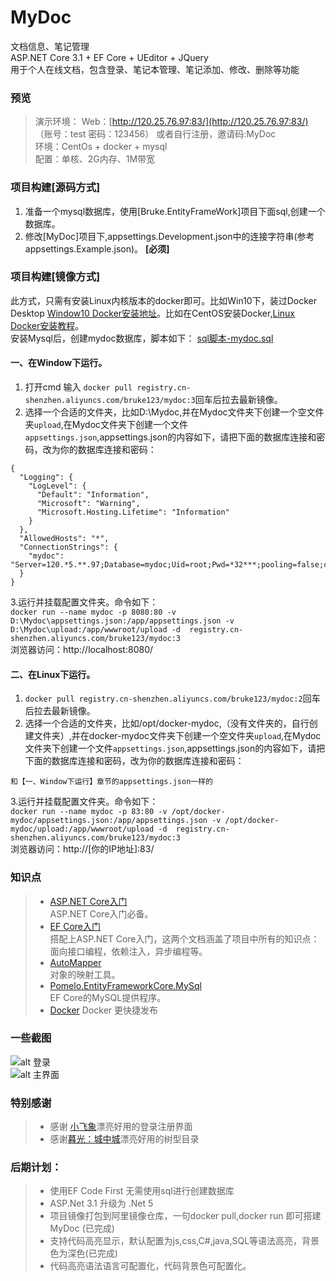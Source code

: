 

# MyDoc
文档信息、笔记管理  
ASP.NET Core 3.1 + EF Core + UEditor + JQuery  
用于个人在线文档，包含登录、笔记本管理、笔记添加、修改、删除等功能  

### 预览
> 演示环境：
  Web：[http://120.25.76.97:83/](http://120.25.76.97:83/) （账号：test 密码：123456）  或者自行注册，邀请码:MyDoc  
  环境：CentOs + docker + mysql  
  配置：单核、2G内存、1M带宽  
  

### 项目构建[源码方式]
1. 准备一个mysql数据库，使用[Bruke.EntityFrameWork]项目下面sql,创建一个数据库。
2. 修改[MyDoc]项目下,appsettings.Development.json中的连接字符串(参考appsettings.Example.json)。 **[必须]**

### 项目构建[镜像方式]
此方式，只需有安装Linux内核版本的docker即可。比如Win10下，装过Docker Desktop [Window10 Docker安装地址](https://www.docker.com/products/docker-desktop)。比如在CentOS安装Docker,[Linux Docker安装教程](https://www.cnblogs.com/kingsonfu/p/11576797.html)。  
安装Mysql后，创建mydoc数据库，脚本如下：
[sql脚本-mydoc.sql](Bruke.EntityFrameWork/mydoc.sql)

#### 一、在Window下运行。
1. 打开cmd 输入 `docker pull registry.cn-shenzhen.aliyuncs.com/bruke123/mydoc:3`回车后拉去最新镜像。
2. 选择一个合适的文件夹，比如D:\Mydoc\,并在Mydoc文件夹下创建一个空文件夹`upload`,在Mydoc文件夹下创建一个文件`appsettings.json`,appsettings.json的内容如下，请把下面的数据库连接和密码，改为你的数据库连接和密码：
```
{
  "Logging": {
    "LogLevel": {
      "Default": "Information",
      "Microsoft": "Warning",
      "Microsoft.Hosting.Lifetime": "Information"
    }
  },
  "AllowedHosts": "*",
  "ConnectionStrings": {
    "mydoc": "Server=120.*5.**.97;Database=mydoc;Uid=root;Pwd=*32***;pooling=false;charset=utf8"
  }
}
```
3.运行并挂载配置文件夹。命令如下：  
`docker run --name mydoc -p 8080:80 -v D:\Mydoc\appsettings.json:/app/appsettings.json -v D:\Mydoc\upload:/app/wwwroot/upload -d  registry.cn-shenzhen.aliyuncs.com/bruke123/mydoc:3`  
浏览器访问：http://localhost:8080/

#### 二、在Linux下运行。
1. `docker pull registry.cn-shenzhen.aliyuncs.com/bruke123/mydoc:2`回车后拉去最新镜像。
2. 选择一个合适的文件夹，比如/opt/docker-mydoc,（没有文件夹的，自行创建文件夹）,并在docker-mydoc文件夹下创建一个空文件夹`upload`,在Mydoc文件夹下创建一个文件`appsettings.json`,appsettings.json的内容如下，请把下面的数据库连接和密码，改为你的数据库连接和密码：
```
和【一、Window下运行】章节的appsettings.json一样的
```
3.运行并挂载配置文件夹。命令如下：  
`docker run --name mydoc -p 83:80 -v /opt/docker-mydoc/appsettings.json:/app/appsettings.json -v /opt/docker-mydoc/upload:/app/wwwroot/upload -d  registry.cn-shenzhen.aliyuncs.com/bruke123/mydoc:3`  
浏览器访问：http://[你的IP地址]:83/

### 知识点
> * [ASP.NET Core入门](https://docs.microsoft.com/zh-cn/aspnet/core/getting-started/?view=aspnetcore-2.2&tabs=windows)  
ASP.NET Core入门必备。
> * [EF Core入门](https://docs.microsoft.com/zh-cn/ef/core/get-started/)  
搭配上ASP.NET Core入门，这两个文档涵盖了项目中所有的知识点：面向接口编程，依赖注入，异步编程等。
> * [AutoMapper](https://automapper.readthedocs.io/en/latest/)  
对象的映射工具。
> * [Pomelo.EntityFrameworkCore.MySql](https://github.com/PomeloFoundation/Pomelo.EntityFrameworkCore.MySql)  
EF Core的MySQL提供程序。
> * [Docker](https://docs.docker.com/)
Docker 更快捷发布

### 一些截图
![alt 登录](https://gitee.com/CaptainBruke/my-doc/raw/master/login.png)  
![alt 主界面](https://gitee.com/CaptainBruke/my-doc/raw/master/index.png)  


### 特别感谢
> * 感谢 [小飞象](https://gitee.com/yfq2010/login-register-html)漂亮好用的登录注册界面
> * 感谢[暮光：城中城](https://gitee.com/zyplayer/swagger-mg-ui?_from=gitee_search)漂亮好用的树型目录

### 后期计划：
> * 使用EF Code First 无需使用sql进行创建数据库
> * ASP.Net 3.1 升级为 .Net 5
> * 项目镜像打包到阿里镜像仓库，一句docker pull,docker run 即可搭建MyDoc  (已完成)
> * 支持代码高亮显示，默认配置为js,css,C#,java,SQL等语法高亮，背景色为深色(已完成)
> * 代码高亮语法语言可配置化，代码背景色可配置化。

